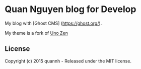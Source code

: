 # Quan Nguyen blog for Develop

My blog with [Ghost CMS] (https://ghost.org/).

My theme is a fork of [Uno Zen](https://github.com/Kikobeats/uno-zen)

## License

Copyright (c) 2015 quannh - Released under the MIT license.
